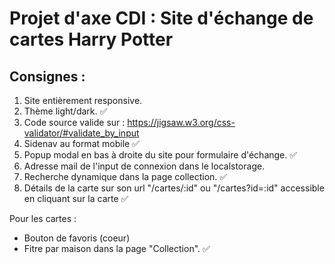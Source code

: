 # Projet d'axe CDI : Site d'échange de cartes Harry Potter

## Consignes :

1. Site entièrement responsive.
2. Thème light/dark. ✅
3. Code source valide sur : https://jigsaw.w3.org/css-validator/#validate_by_input
4. Sidenav au format mobile ✅
5. Popup modal en bas à droite du site pour formulaire d'échange. ✅
6. Adresse mail de l'input de connexion dans le localstorage.
7. Recherche dynamique dans la page collection. ✅
8. Détails de la carte sur son url "/cartes/:id" ou "/cartes?id=:id" accessible en cliquant sur la carte ✅

Pour les cartes :

- Bouton de favoris (coeur)
- Fitre par maison dans la page "Collection". ✅
